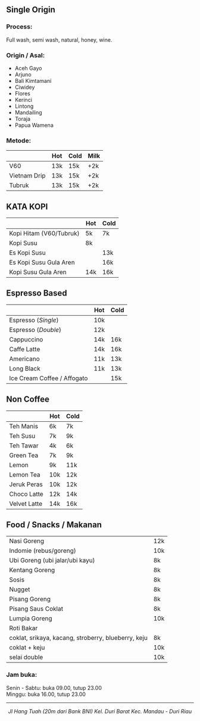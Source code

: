 ## Single Origin

### Process:
Full wash, semi wash, natural, honey, wine.

### Origin / Asal:

<ul class="origin-list">
  <li>Aceh Gayo</li>
  <li>Arjuno</li>
  <li>Bali Kimtamani</li>
  <li>Ciwidey</li>
  <li>Flores</li>
  <li>Kerinci</li>
  <li>Lintong</li>
  <li>Mandailing</li>
  <li>Toraja</li>
  <li>Papua Wamena</li>
</ul>

### Metode:

<table class="four-cols">
  <thead>
    <tr>
      <th>&nbsp;</th>
      <th>Hot</th>
      <th>Cold</th>
      <th>Milk</th>
    </tr>
  </thead>
  <tbody>
    <tr>
      <td>V60</td>
      <td>13k</td>
      <td>15k</td>
      <td>+2k</td>
    </tr>
    <tr>
      <td>Vietnam Drip</td>
      <td>13k</td>
      <td>15k</td>
      <td>+2k</td>
    </tr>
    <tr>
      <td>Tubruk</td>
      <td>13k</td>
      <td>15k</td>
      <td>+2k</td>
    </tr>
  </tbody>
</table>

## KATA KOPI

<table class="three-cols">
  <thead>
    <tr>
      <th>&nbsp;</th>
      <th>Hot</th>
      <th>Cold</th>
    </tr>
  </thead>
  <tbody>
    <tr>
      <td>Kopi Hitam (V60/Tubruk)</td>
      <td>5k</td>
      <td>7k</td>
    </tr>
    <tr>
      <td>Kopi Susu</td>
      <td>8k</td>
      <td>&nbsp;</td>
    </tr>
    <tr>
      <td>Es Kopi Susu</td>
      <td>&nbsp;</td>
      <td>13k</td>
    </tr>
    <tr>
      <td>Es Kopi Susu Gula Aren</td>
      <td>&nbsp;</td>
      <td>16k</td>
    </tr>
    <tr>
      <td>Kopi Susu Gula Aren</td>
      <td>14k</td>
      <td>16k</td>
    </tr>
  </tbody>
</table>

## Espresso Based

<table class="three-cols">
  <thead>
    <tr>
      <th>&nbsp;</th>
      <th>Hot</th>
      <th>Cold</th>
    </tr>
  </thead>
  <tbody>
    <tr>
      <td>Espresso (<em>Single</em>)</td>
      <td>10k</td>
      <td>&nbsp;</td>
    </tr>
    <tr>
      <td>Espresso (<em>Double</em>)</td>
      <td>12k</td>
      <td>&nbsp;</td>
    </tr>
    <tr>
      <td>Cappuccino</td>
      <td>14k</td>
      <td>16k</td>
    </tr>
    <tr>
      <td>Caffe Latte</td>
      <td>14k</td>
      <td>16k</td>
    </tr>
    <tr>
      <td>Americano</td>
      <td>11k</td>
      <td>13k</td>
    </tr>
    <tr>
      <td>Long Black</td>
      <td>11k</td>
      <td>13k</td>
    </tr>
    <tr>
      <td>Ice Cream Coffee / Affogato</td>
      <td>&nbsp;</td>
      <td>15k</td>
    </tr>
  </tbody>
</table>

## Non Coffee

<table class="three-cols">
  <thead>
    <tr>
      <th>&nbsp;</th>
      <th>Hot</th>
      <th>Cold</th>
    </tr>
  </thead>
  <tbody>
    <tr>
      <td>Teh Manis</td>
      <td>6k</td>
      <td>7k</td>
    </tr>
    <tr>
      <td>Teh Susu</td>
      <td>7k</td>
      <td>9k</td>
    </tr>
    <tr>
      <td>Teh Tawar</td>
      <td>4k</td>
      <td>6k</td>
    </tr>
    <tr>
      <td>Green Tea</td>
      <td>7k</td>
      <td>9k</td>
    </tr>
    <tr>
      <td>Lemon</td>
      <td>9k</td>
      <td>11k</td>
    </tr>
    <tr>
      <td>Lemon Tea</td>
      <td>10k</td>
      <td>12k</td>
    </tr>
    <tr>
      <td>Jeruk Peras</td>
      <td>10k</td>
      <td>12k</td>
    </tr>
    <tr>
      <td>Choco Latte</td>
      <td>12k</td>
      <td>14k</td>
    </tr>
    <tr>
      <td>Velvet Latte</td>
      <td>14k</td>
      <td>16k</td>
    </tr>
  </tbody>
</table>

## Food / Snacks / Makanan

<table class="two-cols">
  <tbody>
    <tr>
      <td>Nasi Goreng</td>
      <td>12k</td>
    </tr>
    <tr>
      <td>Indomie (rebus/goreng)</td>
      <td>10k</td>
    </tr>
    <tr>
      <td>Ubi Goreng (ubi jalar/ubi kayu)</td>
      <td>8k</td>
    </tr>
    <tr>
      <td>Kentang Goreng</td>
      <td>8k</td>
    </tr>
    <tr>
      <td>Sosis</td>
      <td>8k</td>
    </tr>
    <tr>
      <td>Nugget</td>
      <td>8k</td>
    </tr>
    <tr>
      <td>Pisang Goreng</td>
      <td>8k</td>
    </tr>
    <tr>
      <td>Pisang Saus Coklat</td>
      <td>8k</td>
    </tr>
    <tr>
      <td>Lumpia Goreng</td>
      <td>10k</td>
    </tr>
    <tr>
      <td>Roti Bakar</td>
      <td>&nbsp;</td>
    </tr>
    <tr>
      <td>coklat, srikaya, kacang, stroberry, blueberry, keju</td>
      <td>8k</td>
    </tr>
    <tr>
      <td>coklat + keju</td>
      <td>10k</td>
    </tr>
    <tr>
      <td>selai double</td>
      <td>10k</td>
    </tr>
  </tbody>
</table>

### Jam buka:
Senin - Sabtu: buka 09.00, tutup 23.00<br>
Minggu: buka 16.00, tutup 23.00

<hr>

<address align="center">Jl Hang Tuah (20m dari Bank BNI) Kel. Duri Barat Kec. Mandau - Duri Riau</address>
